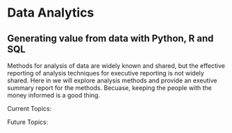 # Data Analytics
## Generating value from data with Python, R and SQL

Methods for analysis of data are widely known and shared,
but the effective reporting of analysis techniques for executive
reporting is not widely shared.  Here in we will explore analysis
methods and provide an exeutive summary report for the methods. 
Becuase, keeping the people with the money informed is a good thing.

Current Topics:
  
Future Topics:  
